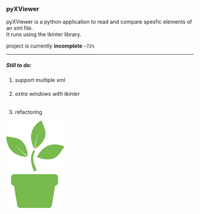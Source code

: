 ### pyXViewer

pyXViewer is a python application to read and compare spesfic elements of an xml file.  
It runs using the tkinter library.  

project is currently __incomplete__  `~72%`
  
----
 
  
##### Still to do:
1. support multiple xml
1. ###### extra windows with tkinter
1. refactoring
  

![plant](poticonsmall.png)